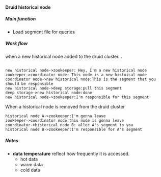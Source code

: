 #### Druid historical node

##### Main function

* Load segment file for queries

##### Work flow

when a new historical node added to the druid cluster...

```sequence

new historical node->zookeeper: Hey, I'm a new historical node
zookeeper->coordinator node: This node is a new histoical node
coordinator node->new historical node:This is the segment that you should be responsible
new historical node->deep storage:pull this segment
deep storage->new historical node:done
new historical node->zookeeper:I'm responsible for this segment

```

When a historical node is removed from the druid cluster

```sequence
historical node A->zookeeper:I'm gonna leave
zookeeper->coordinator node:this node is gonna leave
coordinator->historical node B: alloc A's segment to you
historical node B->zookeeper:I'm responsible for A's segment
```

##### Notes

* **data temperature** reflect how frequently it is accessed.
  * hot data
  * warm data
  * cold data

